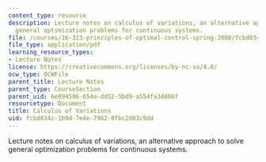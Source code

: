 ```yaml
---
content_type: resource
description: Lecture notes on calculus of variations, an alternative approach to solve
  general optimization problems for continuous systems.
file: /courses/16-323-principles-of-optimal-control-spring-2008/fcbd034c1b9d7e4e79620fbc2d03c9dd_lec5.pdf
file_type: application/pdf
learning_resource_types:
- Lecture Notes
license: https://creativecommons.org/licenses/by-nc-sa/4.0/
ocw_type: OCWFile
parent_title: Lecture Notes
parent_type: CourseSection
parent_uid: 6e894506-654a-dd52-5bd9-a554fa34866f
resourcetype: Document
title: Calculus of Variations
uid: fcbd034c-1b9d-7e4e-7962-0fbc2d03c9dd
---
```

Lecture notes on calculus of variations, an alternative approach to solve general optimization problems for continuous systems.